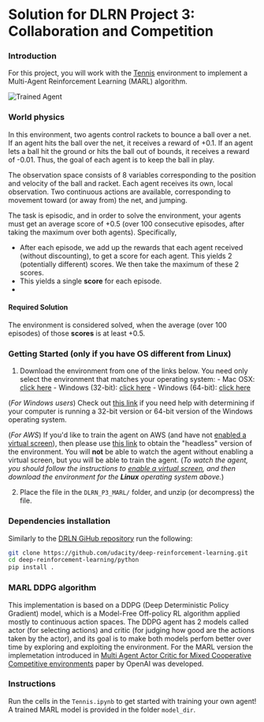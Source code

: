 [//]: # (Image References)

[image1]: https://user-images.githubusercontent.com/10624937/42135623-e770e354-7d12-11e8-998d-29fc74429ca2.gif "Trained Agent"

# Solution for DLRN Project 3: Collaboration and Competition

### Introduction

For this project, you will work with the [Tennis](https://github.com/Unity-Technologies/ml-agents/blob/master/docs/Learning-Environment-Examples.md#tennis) environment to implement a Multi-Agent Reinforcement Learning (MARL) algorithm.

![Trained Agent][image1]

### World physics

In this environment, two agents control rackets to bounce a ball over a net. If an agent hits the ball over the net, it receives a reward of +0.1.  If an agent lets a ball hit the ground or hits the ball out of bounds, it receives a reward of -0.01.  Thus, the goal of each agent is to keep the ball in play.

The observation space consists of 8 variables corresponding to the position and velocity of the ball and racket. Each agent receives its own, local observation.  Two continuous actions are available, corresponding to movement toward (or away from) the net, and jumping. 

The task is episodic, and in order to solve the environment, your agents must get an average score of +0.5 (over 100 consecutive episodes, after taking the maximum over both agents). Specifically,
- After each episode, we add up the rewards that each agent received (without discounting), to get a score for each agent. This yields 2 (potentially different) scores. We then take the maximum of these 2 scores.
- This yields a single **score** for each episode.
- 
#### Required Solution

The environment is considered solved, when the average (over 100 episodes) of those **scores** is at least +0.5.

### Getting Started (only if you have OS different from Linux)

1. Download the environment from one of the links below.  You need only select the environment that matches your operating system:
         - Mac OSX: [click here](https://s3-us-west-1.amazonaws.com/udacity-drlnd/P3/Tennis/Tennis.app.zip)
       - Windows (32-bit): [click here](https://s3-us-west-1.amazonaws.com/udacity-drlnd/P3/Tennis/Tennis_Windows_x86.zip)
       - Windows (64-bit): [click here](https://s3-us-west-1.amazonaws.com/udacity-drlnd/P3/Tennis/Tennis_Windows_x86_64.zip)
 
 (_For Windows users_) Check out [this link](https://support.microsoft.com/en-us/help/827218/how-to-determine-whether-a-computer-is-running-a-32-bit-version-or-64) if you need help with determining if your computer is running a 32-bit version or 64-bit version of the Windows operating system.  
     
(_For AWS_) If you'd like to train the agent on AWS (and have not [enabled a virtual screen](https://github.com/Unity-Technologies/ml-agents/blob/master/docs/Training-on-Amazon-Web-Service.md)), then please use [this link](https://s3-us-west-1.amazonaws.com/udacity-drlnd/P3/Tennis/Tennis_Linux_NoVis.zip) to obtain the "headless" version of the environment.  You will **not** be able to watch the agent without enabling a virtual screen, but you will be able to train the agent.  (_To watch the agent, you should follow the instructions to [enable a virtual screen](https://github.com/Unity-Technologies/ml-agents/blob/master/docs/Training-on-Amazon-Web-Service.md), and then download the environment for the **Linux** operating system above._)

2. Place the file in the `DLRN_P3_MARL/` folder, and unzip (or decompress) the file. 

### Dependencies installation
Similarly to the [DRLN GiHub repository](https://github.com/udacity/deep-reinforcement-learning) run the following: 
```bash
git clone https://github.com/udacity/deep-reinforcement-learning.git
cd deep-reinforcement-learning/python
pip install .
```
### MARL DDPG algorithm
This implementation is based on a DDPG (Deep Deterministic Policy Gradient) model, which is a Model-Free	Off-policy RL algorithm applied mostly to continuous action spaces. The DDPG agent has 2 models called actor (for selecting actions) and critic (for judging how good are the actions taken by the actor), and its goal is to make both models perfom better over time by exploring and exploiting the environment. For the MARL version the implemetation introduced in [Multi Agent Actor Critic for Mixed Cooperative Competitive environments](https://papers.nips.cc/paper/7217-multi-agent-actor-critic-for-mixed-cooperative-competitive-environments.pdf) paper by OpenAI was developed.

### Instructions
Run the cells in the `Tennis.ipynb` to get started with training your own agent! A trained MARL model is provided in the folder `model_dir`. 

